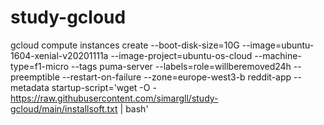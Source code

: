 # study-gcloud
gcloud compute instances create --boot-disk-size=10G --image=ubuntu-1604-xenial-v20201111a --image-project=ubuntu-os-cloud --machine-type=f1-micro --tags puma-server --labels=role=willberemoved24h --preemptible --restart-on-failure --zone=europe-west3-b reddit-app --metadata  startup-script='wget -O -  https://raw.githubusercontent.com/simargll/study-gcloud/main/installsoft.txt | bash'
